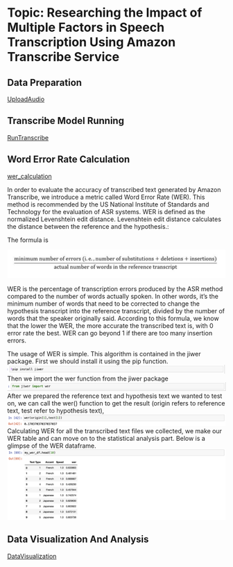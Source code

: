 # Topic: Researching the Impact of Multiple Factors in Speech Transcription Using Amazon Transcribe Service

## Data Preparation
[UploadAudio](https://github.com/Sirui1303/QTM350FinalProject/blob/7af3d8c7f3d668af8e00e3068ff9654a29d7698b/notebook/UploadtoS3.ipynb)

## Transcribe Model Running
[RunTranscribe](https://github.com/Sirui1303/QTM350FinalProject/blob/7af3d8c7f3d668af8e00e3068ff9654a29d7698b/notebook/Run%20Transcribe%20Code.ipynb)
## Word Error Rate Calculation
[wer_calculation](notebook/wer_calculation.ipynb)

In order to evaluate the accuracy of transcribed text generated by Amazon Transcribe, we introduce a metric called Word Error Rate (WER). This method is recommended by the US National Institute of Standards and Technology for the evaluation of ASR systems.
WER is defined as the normalized Levenshtein edit distance. Levenshtein edit distance calculates the distance between the reference and the hypothesis.:

The formula is

![image1](images/wer_formula.png)

WER is the percentage of transcription errors produced by the ASR method compared to the number of words actually spoken. In other words, it’s the minimum number of words that need to be corrected to change the hypothesis transcript into the reference transcript, divided by the number of words that the speaker originally said. 
According to this formula, we know that the lower the WER, the more accurate the transcribed text is, with 0 error rate the best. WER can go beyond 1 if there are too many insertion errors.

The usage of WER is simple. This algorithm is contained in the jiwer package. First we should install it using the pip function.
![image1](images/install_jiwer.png)
Then we import the wer function from the jiwer package
![image1](images/import_jiwer.png)
After we prepared the reference text and hypothesis text we wanted to test on, we can call the wer() function to get the result (origin refers to reference text, test refer to hypothesis text),
![image1](images/wer_function.png)
Calculating WER for all the transcribed text files we collected, we make our WER table and can move on to the statistical analysis part.
Below is a glimpse of the WER dataframe.
![image1](images/all_wer_sample.png)


## Data Visualization And Analysis
[DataVisualization](https://github.com/Sirui1303/QTM350FinalProject/blob/5c8ddca490d27c8c614815aa9d5d408f365180b4/notebook/Data%20Analysis%20Code.ipynb)
